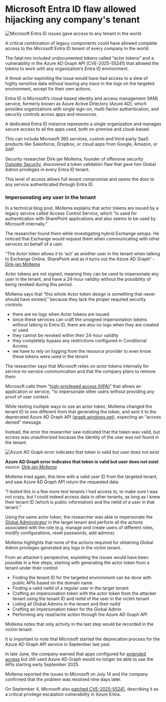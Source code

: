 # Microsoft Entra ID flaw allowed hijacking any company's tenant

![Microsoft Entra ID issues gave access to any tenant in the world](https://www.bleepstatic.com/content/hl-images/2025/09/21/MIcrosoft_Entra_ID.jpg)

A critical combination of legacy components could have allowed complete access to the Microsoft Entra ID tenant of every company in the world.

The fatal mix included undocumented tokens called “actor tokens” and a vulnerability in the Azure AD Graph API (CVE-2025-55241) that allowed the tokens to work with any organization’s Entra ID environment.

A threat actor exploiting the issue would have had access to a slew of highly sensitive data without leaving any trace in the logs on the targeted environment, except for their own actions.

Entra ID is Microsoft’s cloud-based identity and access management (IAM) service, formerly known as Azure Active Directory (Azure AD), which provides organizations with single sign-on, multi-factor authentication, and security controls across apps and resources.

A dedicated Entra ID instance represents a single organization and manages secure access to all the apps used, both on-premise and cloud-based.

This can include Microsoft 365 services, custom and third-party SaaS products like Salesforce, Dropbox, or cloud apps from Google, Amazon, or SAP.

Security researcher Dirk-jan Mollema, founder of offensive security [Outsider Security](https://outsidersecurity.nl/), discovered a token validation flaw that gave him Global Admin privileges in every Entra ID tenant.

This level of access allows full tenant compromise and opens the door to any service authenticated through Entra ID.

### Impersonating any user in the tenant

In a technical blog post, Mollema explains that actor tokens are issued by a legacy service called Access Control Service, which “is used for authentication with SharePoint applications and also seems to be used by Microsoft internally.”

The researcher found them while investigating hybrid Exchange setups. He noticed that Exchange would request them when communicating with other services on behalf of a user.

“The Actor token allows it to 'act' as another user in the tenant when talking to Exchange Online, SharePoint and as it turns out the Azure AD Graph” - [Dirk-jan Mollema](https://dirkjanm.io/obtaining-global-admin-in-every-entra-id-tenant-with-actor-tokens/)

Actor tokens are not signed, meaning they can be used to impersonate any user in the tenant, and have a 24-hour validity without the possibility of being revoked during this period.

Mollema says that “this whole Actor token design is something that never should have existed,” because they lack the proper required security controls:

* there are no logs when Actor tokens are issued
* since these services can craft the unsigned impersonation tokens without talking to Entra ID, there are also no logs when they are created or used
* they cannot be revoked within their 24-hour validity
* they completely bypass any restrictions configured in Conditional Access
* we have to rely on logging from the resource provider to even know these tokens were used in the tenant

The researcher says that Microsoft relies on actor tokens internally for service-to-service communication and that the company plans to remove them.

Microsoft calls them “[high-privileged access (HPA)](https://www.microsoft.com/en-us/security/blog/2025/07/08/enhancing-microsoft-365-security-by-eliminating-high-privilege-access/)” that allows an application or service, "to impersonate other users without providing any proof of user context.

While testing multiple ways to use an actor token, Mollema changed the tenant ID to one different from that generating the token, and sent it to the deprecated Azure AD Graph API ([graph.windows.net](http://graph.windows.net)), expecting an “access denied” message.

Instead, the error the researcher saw indicated that the token was valid, but access was unauthorized because the identity of the user was not found in the tenant.

![Azure AD Graph error indicates that token is valid but user does not exist](https://www.bleepstatic.com/images/news/u/1100723/Azure-AD-Graph-API-error_Mollema.png)

**Azure AD Graph error indicates that token is valid but user does not exist**  
_source: [Dirk-jan Mollema](https://x.com/%5Fdirkjan)_

Mollema tried again, this time with a valid user ID from the targeted tenant, and saw Azure AD Graph API return the requested data.

“I tested this in a few more test tenants I had access to, to make sure I was not crazy, but I could indeed access data in other tenants, as long as I knew their tenant ID (which is public information) and the netId of a user in that tenant.”

Using the same actor token, the researcher was able to impersonate the [Global Administrator](https://learn.microsoft.com/en-us/entra/identity/role-based-access-control/permissions-reference#global-administrator) in the target tenant and perform all the actions associated with the role (e.g. manage and create users of different roles, modify configurations, reset passwords, add admins).

Mollema highlights that none of the actions required for obtaining Global Admin privileges generated any logs in the victim tenant.

From an attacker’s perspective, exploiting the issues would have been possible in a few steps, starting with generating the actor token from a tenant under their control:

* Finding the tenant ID for the targeted environment can be done with public APIs based on the domain name
* Finding a valid netId of a regular user in the target tenant
* Crafting an impersonation token with the actor token from the attacker tenant using the tenant ID and _netId_ of the user in the victim tenant
* Listing all Global Admins in the tenant and their _netId_
* Crafting an impersonation token for the Global Admin
* Performing any read/write action through the Azure AD Graph API

Mollema notes that only activity in the last step would be recorded in the victim tenant.

It is important to note that Microsoft started the deprecation process for the Azure AD Graph API service in September last year.

In late June, the company warned that apps configured for [extended access](https://learn.microsoft.com/en-us/graph/applications-authenticationbehaviors?tabs=http#allow-extended-azure-ad-graph-access-until-june-30-2025) but still used Azure AD Graph would no longer be able to use the APIs starting early September 2025.

Mollema reported the issues to Microsoft on July 14 and the company confirmed that the problem was resolved nine days later.

On September 4, Microsoft also [patched CVE-2025-55241](https://msrc.microsoft.com/update-guide/vulnerability/CVE-2025-55241), describing it as a critical privilege escalation vulnerability in Azure Entra.
